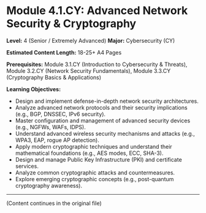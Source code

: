 # Module 4.1.CY: Advanced Network Security & Cryptography

**Level:** 4 (Senior / Extremely Advanced)
**Major:** Cybersecurity (CY)

**Estimated Content Length:** 18-25+ A4 Pages

**Prerequisites:** Module 3.1.CY (Introduction to Cybersecurity & Threats), Module 3.2.CY (Network Security Fundamentals), Module 3.3.CY (Cryptography Basics & Applications)

**Learning Objectives:**
*   Design and implement defense-in-depth network security architectures.
*   Analyze advanced network protocols and their security implications (e.g., BGP, DNSSEC, IPv6 security).
*   Master configuration and management of advanced security devices (e.g., NGFWs, WAFs, IDPS).
*   Understand advanced wireless security mechanisms and attacks (e.g., WPA3, EAP, rogue AP detection).
*   Apply modern cryptographic techniques and understand their mathematical foundations (e.g., AES modes, ECC, SHA-3).
*   Design and manage Public Key Infrastructure (PKI) and certificate services.
*   Analyze common cryptographic attacks and countermeasures.
*   Explore emerging cryptographic concepts (e.g., post-quantum cryptography awareness).

---
(Content continues in the original file)